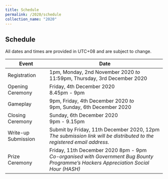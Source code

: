 ```yaml
---
title: Schedule
permalink: /2020/schedule
collection_name: "2020"
---
```


## Schedule

All dates and times are provided in UTC+08 and are subject to change.


Event | Date
---|---
Registration | 1pm, Monday, 2nd November 2020 *to* <br> 11:59pm, Thursday, 3rd December 2020
Opening Ceremony | Friday, 4th December 2020 <br> 8.45pm - 9pm
Gameplay | 9pm, Friday, 4th December 2020 *to* <br> 9pm, Sunday, 6th December 2020
Closing Ceremony | Sunday, 6th December 2020 <br> 9pm - 9.15pm
Write-up Submission | Submit by Friday, 11th December 2020, 12pm <br> *The submission link will be distributed to the registered email address.*
Prize Ceremony | Friday, 11th December 2020 8pm - 9pm <br> *Co-organised with Government Bug Bounty Programme’s Hackers Appreciation Social Hour (HASH)*
